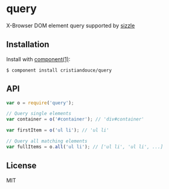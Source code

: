 
# query

  X-Browser DOM element query supported by [sizzle](https://github.com/cristiandouce/sizzle)

## Installation

  Install with [component(1)](http://component.io):

    $ component install cristiandouce/query

## API

```js
var o = require('query');

// Query single elements
var container = o('#container'); // 'div#container'

var firstItem = o('ul li'); // 'ul li'

// Query all matching elements
var fullItems = o.all('ul li'); // ['ul li', 'ul li', ...]
```

## License

  MIT
